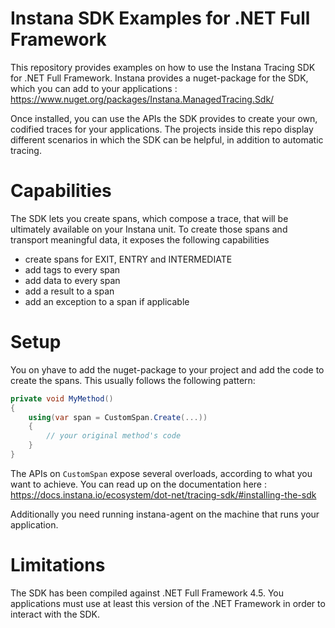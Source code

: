 # Instana SDK Examples for .NET Full Framework
This repository provides examples on how to use the Instana Tracing SDK for .NET Full Framework.
Instana provides a nuget-package for the SDK, which you can add to your applications : https://www.nuget.org/packages/Instana.ManagedTracing.Sdk/

Once installed, you can use the APIs the SDK provides to create your own, codified traces for your applications.
The projects inside this repo display different scenarios in which the SDK can be helpful, in addition to automatic tracing.

# Capabilities
The SDK lets you create spans, which compose a trace, that will be ultimately available on your Instana unit. To create those spans and transport meaningful data, it exposes the following capabilities

* create spans for EXIT, ENTRY and INTERMEDIATE
* add tags to every span
* add data to every span
* add a result to a span
* add an exception to a span if applicable

# Setup
You on yhave to add the nuget-package to your project and add the code to create the spans. This usually follows the following pattern:

```C#
private void MyMethod()
{
    using(var span = CustomSpan.Create(...))
    {
        // your original method's code
    }
}
```

The APIs on `CustomSpan` expose several overloads, according to what you want to achieve.
You can read up on the documentation here : https://docs.instana.io/ecosystem/dot-net/tracing-sdk/#installing-the-sdk

Additionally you need running instana-agent on the machine that runs your application.

# Limitations
The SDK has been compiled against .NET Full Framework 4.5. You applications must use at least this version of the .NET Framework in order to interact with the SDK.